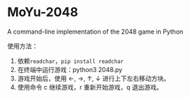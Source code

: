 # MoYu-2048
 A command-line implementation of the 2048 game in Python

使用方法：
1. 依赖`readchar`，`pip install readchar`
2. 在终端中运行游戏：python3 2048.py
3. 游戏开始后，使用 ←, →, ↑, ↓ 进行上下左右移动方块。
4. 使用命令 c 继续游戏，r 重新开始游戏，q 退出游戏。

